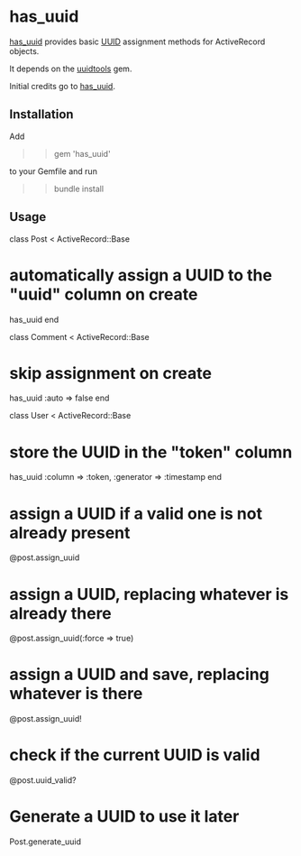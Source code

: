 has_uuid
========

[has_uuid](http://github.com/troessner/has_uuid) provides basic [UUID](http://en.wikipedia.org/wiki/Universally_Unique_Identifier) assignment methods for ActiveRecord objects.

It depends on the [uuidtools](http://uuidtools.rubyforge.org/) gem.

Initial credits go to [has_uuid](http://github.com/norbert/has_uuid).

Installation
------------

Add

>> gem 'has_uuid'

to your Gemfile and run

>> bundle install

Usage
-----

class Post < ActiveRecord::Base
  # automatically assign a UUID to the "uuid" column on create
  has_uuid
end

class Comment < ActiveRecord::Base
  # skip assignment on create
  has_uuid :auto => false
end

class User < ActiveRecord::Base
  # store the UUID in the "token" column
  has_uuid :column => :token, :generator => :timestamp
end

# assign a UUID if a valid one is not already present
@post.assign_uuid

# assign a UUID, replacing whatever is already there
@post.assign_uuid(:force => true)

# assign a UUID and save, replacing whatever is there
@post.assign_uuid!

# check if the current UUID is valid
@post.uuid_valid?

# Generate a UUID to use it later
Post.generate_uuid


